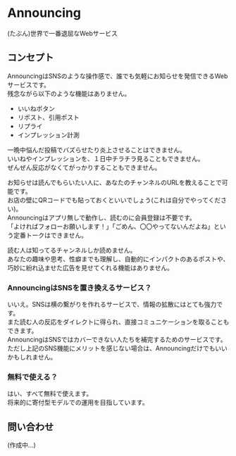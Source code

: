 # Announcing

(たぶん)世界で一番退屈なWebサービス

## コンセプト

AnnouncingはSNSのような操作感で、誰でも気軽にお知らせを発信できるWebサービスです。  
残念ながら以下のような機能はありません。

- いいねボタン
- リポスト、引用ポスト
- リプライ
- インプレッション計測

一晩中悩んだ投稿でバズらせたり炎上させることはできません。  
いいねやインプレッションを、１日中チラチラ見ることもできません。  
ぜんぜん反応がなくてがっかりすることもできません。  

お知らせは読んでもらいたい人に、あなたのチャンネルのURLを教えることで可能です。  
お店の壁にQRコードでも貼っておくといいでしょう(これは自分でやってください)。  
Announcingはアプリ無しで動作し、読むのに会員登録は不要です。  
「よければフォローお願いします！」「ごめん、〇〇やってないんだよね」という定番トークはできません。  

読む人は知ってるチャンネルしか読めません。  
あなたの趣味や思考、性癖までも理解し、自動的にインパクトのあるポストや、巧妙に紛れ込ませた広告を見せてくれる機能はありません。  


### AnnouncingはSNSを置き換えるサービス？

いいえ。SNSは横の繋がりを作れるサービスで、情報の拡散にはとても強力です。  
また読む人の反応をダイレクトに得られ、直接コミュニケーションを取ることもできます。  
AnnouncingはSNSではカバーできない人たちを補完するためのサービスです。  
ただし上記のSNS機能にメリットを感じない場合は、Announcingだけでもいいかもしれません。  

### 無料で使える？

はい、すべて無料で使えます。  
将来的に寄付型モデルでの運用を目指しています。  

## 問い合わせ

(作成中...)

